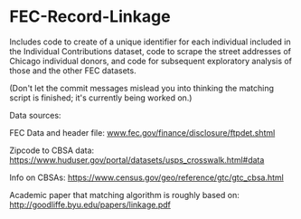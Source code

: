 # FEC-Record-Linkage
Includes code to create of a unique identifier for each individual included in the Individual Contributions dataset, code to scrape the street addresses of Chicago individual donors, and code for subsequent exploratory analysis of those and the other FEC datasets.

(Don't let the commit messages mislead you into thinking the matching script is finished; it's currently being worked on.)

Data sources:

FEC Data and header file: www.fec.gov/finance/disclosure/ftpdet.shtml

Zipcode to CBSA data: https://www.huduser.gov/portal/datasets/usps_crosswalk.html#data

Info on CBSAs: https://www.census.gov/geo/reference/gtc/gtc_cbsa.html

Academic paper that matching algorithm is roughly based on: http://goodliffe.byu.edu/papers/linkage.pdf
